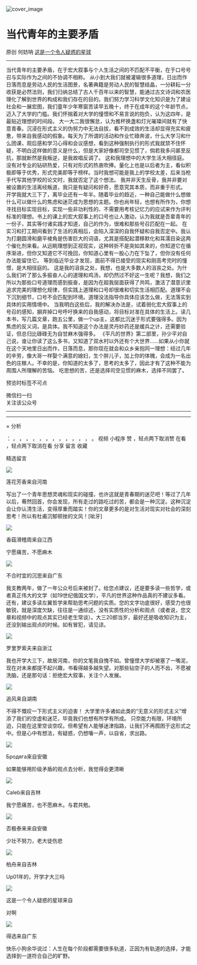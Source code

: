 ![cover_image](https://mmbiz.qpic.cn/mmbiz_jpg/UF0iaTnc0u75QfP4vCkRRxkVmQwH9XoI4cibr5funRGFwZL8YFFe8023vW5ZswydXHUUYrw4zCb2jgTPmOhPewyQ/0?wx_fmt=jpeg)

#  当代青年的主要矛盾

原创  何妨呐  [ 这是一个令人疑惑的星球 ](javascript:void\(0\);)

__ _ _ _ _

当代青年的主要矛盾，在于宏大叙事与个人生活之间的不匹配不平衡，在于口号号召与实际作为之间的不协调不相称。
从小到大我们就被灌输很多道理，日出而作日落而息是劳动人民的生活图景，名著典籍是劳动人民的智慧结晶，一分耕耘一分收获是必然法则，我们归纳总结了古人千百年以来的智慧，能通过古文诗词和农医理化了解到世界的构成和我们存在的目的。我们努力学习科学文化知识是为了建设社会和一展宏图，我们童年少年寒窗苦读早五晚十，终于在成年的这个年龄节点，迈入了大学的门槛。我们怀揣着对大学的憧憬和不易言说的抱负，认为这四年，是最贴近理想的时间段。
大一大二我很懈怠，认为推杯换盏和灯光璀璨间就有了快意青春。沉浸在形式主义的伪努力中无法自拔，看不到成效的生活却显得充实和疲惫，带来自我感动的假象。每天为了所谓的活动和作业忙碌奔波，什么大学习和什么团课，观后感和学习心得和会议感想，看到这种强制执行的形式我就禁不住怀疑，不明白这样做的意义是什么，但是大家好像都司空见惯了，倘若我多问甚至反抗，那就断然是我叛逆，是我故唱反调了。
这和我理想中的大学生活大相径庭。没有对专业的钻研热爱，只有对形式的热衷吹捧。量化上也是以后者为主，看似积极即等于优秀，形式完美即等于榜样。当时我想可能是我上的学校太差，后来当枪手代写其他学校的论文时，我就否定了这个想法。
我并非天生反骨，我并非要对被设置的生活离经叛道，我只是有疑问和好奇，愿意究其本质，而非重于形式。
开学我就大三下了，离毕业还有一年半。随着毕业的趋近，一种自己能做什么想做什么可以做什么的焦虑和迷茫成为思想的主题。你也尚年轻，也想有所作为，你想寻找目标实现目标，实现一些非功利性的、不需要用考核记忆力的应试来作为评判标准的理想。书上的课上的宏大叙事上的口号也让人激动，认为我就是吾辈青年的一份子，其实等付诸实践才知道，自己的作为，很难和那些号召匹配在一起。
在实习和打工期间看到了生活的真相后，会陷入深深的自我怀疑和自我否定中。我认为打磨圆滑和磨平棱角是伤害巨大的词语，尤其是搭配起潜移默化和耳濡目染这两个催化剂来看。从远眺理想到正视现实，这种转折不是突如其来的，你知道它在循序渐进，但你又知道它不可挽回，你知道心里有一股心力在下坠了，但你没有任何办法能留住它。
等到临近毕业才发现，面前不得已接受的现实和刚高考完时的憧憬，是大相径庭的。
这是我的沮丧之处，我想，也是大多数人的沮丧之处。为什么我们听了那么多振奋人心的道理和鸡汤，却仍然过不好这一生呢？我想，我们之所以为那些口号道理而感到振奋，是因为在超我层面获得了共鸣，激活了潜意识里追求完美的理想化规律，但实践上道理和口号却很难和切实生活相匹配。道理不会下沉到细节，口号不会匹配到环境。道理没法指导你具体应该怎么做，无法落实到具体的实用情境中。
当我明白这些后，我的解决办法是，试着弱化宏大叙事上的号召的感知，摒弃掉口号呼吁换来的自我感动，将目标对准在具体的生活上。读几本书，写几篇文章，跑五公里，做一个up主，这都比沉迷于形式要强得多。因为焦虑的反义词，是具体。我不知道这个办法是灵丹妙药还是缓兵之计，还需要验证，但总归比碌碌无为自甘麻木强得多。
《平凡的世界》第二部里，孙少平对自己说，谁让你读了这么多书，又知道了双水村以外还有个大世界……如果从小你就在这个天地里日出而作，日落而息，那你现在就会和众乡亲抱同一理想：经过几年的辛劳，像大哥一样娶个满意的媳妇，生个胖儿子，加上你的体魄，会成为一名出色的庄稼人。不幸的是，你知道的太多了，思考的太多了，因此才有了这种不能为周围人所理解的苦恼。
吃思想的苦，还是选择司空见惯的麻木，选择不同罢了。

  

预览时标签不可点

微信扫一扫  
关注该公众号





****



****



×  分析

：  ，  ，  ，  ，  ，  ，  ，  ，  ，  ，  ，  ，  。  视频  小程序  赞  ，轻点两下取消赞  在看  ，轻点两下取消在看
分享  留言  收藏

精选留言

![](http://wx.qlogo.cn/mmopen/k0Ue4mIpaV9Vus3gwlmwBGGhwsniaFXYzTZYaRv3M9RCXmY9SWULXk6gvVhIGccbMzibHQ4DlL7iaxAH0zruUhQvQf7YCjb6nHwvl6o28yibmicAMBmYUTog3ia4ich80icAWUaG/64)

莲花芳香来自河南

写出了一个青年思想灵魂和现实的碰撞，也许这就是青春期的迷茫吧！等过了几年以后，蓦然回首，你会发现，所有走过的路吃过的苦，都会是一种沉淀。这种沉淀会让你认清生活，变得厚重而踏实！你的文章更多的是对生活对现实对社会的深刻思考！所以有杜甫沉郁顿挫的文风！[呲牙]

![](http://wx.qlogo.cn/mmopen/KHvxKg8z8EiaXQO4E7z4KEs8wLR2bl3FyHSLfXcZ2fvl9FWM1Ote1YD4ibvNGskNFHiaM4TwI1hYoVZ0epv6EwIrY0HOCN5Mlp2U1FDpXf5Kk3rSbSpHHEVJN6ibbQSStApu/64)

香菇滑稽周来自江西

宁愿痛苦，不愿麻木

![](http://wx.qlogo.cn/mmopen/n6tINRGwUZV6jfbRfTTI7UTL27uqdSMicUq3wr2LRmAoVRjr4oibSArk4Z66EMExeGdXH4osicVjNzQ6kuw6QQFX9YDP5zBIibAZ/64)

不合时宜的沉思来自广东

我支教两年，做了一年公众号后来被封了。给您点建议，还是要多读一些哲学，或者真正伟大的文学（如19世纪俄国文学），平凡的世界这种作品真的不建议多看。还有，建议多读左翼哲学来帮助思考问题的实质。您的文字功底很好，感受力也很敏锐，就是深度欠缺，往往是一通综述，没有实质性的分析和观点（或者说，您文章和视频中的观点其实已经老生常谈）。大三20郎当岁，最好还是吸收知识为主，还没到输出观点的时候。如有冒犯，请见谅。

![](http://wx.qlogo.cn/mmopen/no1xxmKOCFISdBtvYHXxWcWODfXiaiaRlDPs3LWSyC43VicQBMnSL4Jt5LSbk5zNZgU0icxHh7DSJ04dibdtakmqgF0aRczvPJ6aB/64)

罗里罗索夫来自浙江

我也开学大三下，故居河南，你的文笔我自愧不如。曾憧憬大学却被塞了一嘴泥，现在对未来都提不起兴趣，书看得越多越失望。对那些钻空子的人而不齿，不愿被洗脑，还是那句话：拒绝宏大叙事，关注个人发展。

![](http://wx.qlogo.cn/mmopen/k0Ue4mIpaV9tRJJefZPQqP4FYC4FZTZHsCbyL5Y5mVAmAJeoVicGhVRRpEe9c9WkmNJzuSPCeFia8Mhf1K3nnCsom7OWLC8tTianBgc13ckKyzaybFIBAkIwNyWcQdTgS9c/64)

追风来自湖南

不得不慨叹一下形式主义的迫害！ 大学里许多诸如此类的“无意义的形式主义”增添了我们的空虚和迷茫，毕竟我们也想有所学有所成。
只奈能力有限，环境所迫，只能在这里空谈空叹。但希望有人能够迷津指路，让我们不再囿困于这形式之中。但是心中有想法，有疑惑，仍想嚷一声，以自省，求出路。

![](http://wx.qlogo.cn/mmopen/k0Ue4mIpaV8RMPSlZTqTbRWF6jw2hVufw2L5RfVdAARUJBQJOHV0XnWDaNib6XnJfM7CQjPdqfpSTQrPiceT9LrQ/64)

Бродяга来自安徽

如果能够用阶级矛盾的观点去分析，我觉得会更清晰

![](http://wx.qlogo.cn/mmopen/PiajxSqBRaEJ4ofFVMdFCqVaGVibfIgBKicCACSaNHeEpWtluicdadf0eWt3jM5box3gKU3fBiaMTVGn5OBPGmO0Wq5jTofuZe426p9BKm4PMAibKlxGSHtMJkIH9pjE8NO3SJ/64)

Caleb来自吉林

我宁愿痛苦，也不愿麻木。与君共勉。

![](http://wx.qlogo.cn/mmopen/KHvxKg8z8Eia5A7ECwfDL4pzKtWv3KRIUEBewSSUByic3PaK3PzrjyA5AtlF2N4nC7287KHyWia51ZyZ6KUC9ic4ANViauia2VdI6y/64)

否极泰来来自安徽

少壮不努力，老大徒伤悲

![](http://wx.qlogo.cn/mmopen/k0Ue4mIpaVibeQfGgnB8ribFOmJPU0icaksmp9GDqJNpE0ve3wZiaibiaMhlcgIC7B8PoD5ykXOnty35X5DYh8MDoVNpaFia1peqkxTlg5L9W7aKgeo3WjiaBS0Xt9Ria5PIvPyUt/64)

柏舟来自吉林

Up01年的，开学才大三吗

![](http://wx.qlogo.cn/mmhead/Q3auHgzwzM6VbGrBOOAlGagxkqgSgMFEKjUr4VTcuSxZf64GJ3Sezw/64)

这是一个令人疑惑的星球来自

对啊

![](http://wx.qlogo.cn/mmopen/KHvxKg8z8EgC7ojtKR1VsTNHUWnSlGfZCpKbk96iaHtdWNkHagKicn3yAjevzblKkoQIu39IkjAWygIqMFiccYf3DFykaxhodop36VibUu0jyJibcbKzCtFJYPCooZCIZpaU9/64)

得选来自广东

快乐小狗余华说过：人生在每个阶段都需要很多轨道，正因为有轨道的选择，才能选择到一道符合自己的旷野。

